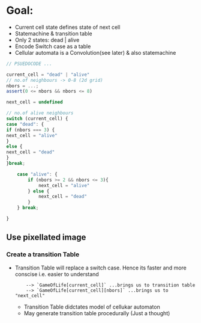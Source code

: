 # Goal:

-   Current cell state defines state of next cell
-   Statemachine & transition table
-   Only 2 states: dead | alive
-   Encode Switch case as a table
-   Cellular automata is a Convolution(see later) & also statemachine

```ts
// PSUEDOCODE ...

current_cell = "dead" | "alive"
// no.of neighbours -> 0-8 (2d grid)
nbors = ...;
assert(0 <= nbors && nbors <= 8)

next_cell = undefined

// no.of alive neighbours
switch (current_cell) {
case "dead": {
if (nbors === 3) {
next_cell = "alive"
}
else {
next_cell = "dead"
}
}break;

    case "alive": {
        if (nbors >= 2 && nbors <= 3){
            next_cell = "alive"
        } else {
            next_cell = "dead"
        }
    } break;

}
```

## Use pixellated image

### Create a transition Table

-   Transition Table will replace a switch case.
    Hence its faster and more conscise i.e. easier to understand

            --> `GameOfLife[current_cell]` ...brings us to transition table
            --> `GameOfLife[current_cell][nbors]` ...brings us to "next_cell"

    -   Transition Table didctates model of cellukar automaton
    -   May generate transition table procedurally (Just a thought)
